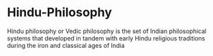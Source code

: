 # Hindu-Philosophy
Hindu philosophy or Vedic philosophy is the set of Indian philosophical systems that developed in tandem with early Hindu religious traditions during the iron and classical ages of India
